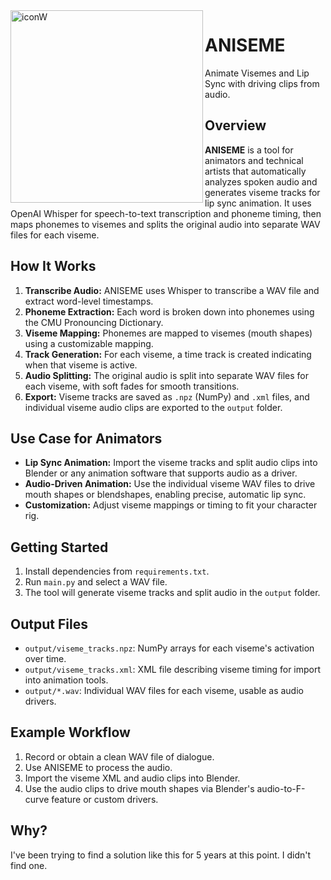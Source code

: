 <img align="left" width="308" height="308" alt="iconW" src="https://github.com/user-attachments/assets/57e6dc0f-90dc-46bb-87db-26d226cf3cc2" />

# ANISEME
Animate Visemes and Lip Sync with driving clips from audio.

## Overview

**ANISEME** is a tool for animators and technical artists that automatically analyzes spoken audio and generates viseme tracks for lip sync animation. It uses OpenAI Whisper for speech-to-text transcription and phoneme timing, then maps phonemes to visemes and splits the original audio into separate WAV files for each viseme.

## How It Works

1. **Transcribe Audio:** ANISEME uses Whisper to transcribe a WAV file and extract word-level timestamps.
2. **Phoneme Extraction:** Each word is broken down into phonemes using the CMU Pronouncing Dictionary.
3. **Viseme Mapping:** Phonemes are mapped to visemes (mouth shapes) using a customizable mapping.
4. **Track Generation:** For each viseme, a time track is created indicating when that viseme is active.
5. **Audio Splitting:** The original audio is split into separate WAV files for each viseme, with soft fades for smooth transitions.
6. **Export:** Viseme tracks are saved as `.npz` (NumPy) and `.xml` files, and individual viseme audio clips are exported to the `output` folder.

## Use Case for Animators

- **Lip Sync Animation:** Import the viseme tracks and split audio clips into Blender or any animation software that supports audio as a driver.
- **Audio-Driven Animation:** Use the individual viseme WAV files to drive mouth shapes or blendshapes, enabling precise, automatic lip sync.
- **Customization:** Adjust viseme mappings or timing to fit your character rig.

## Getting Started

1. Install dependencies from `requirements.txt`.
2. Run `main.py` and select a WAV file.
3. The tool will generate viseme tracks and split audio in the `output` folder.

## Output Files

- `output/viseme_tracks.npz`: NumPy arrays for each viseme's activation over time.
- `output/viseme_tracks.xml`: XML file describing viseme timing for import into animation tools.
- `output/*.wav`: Individual WAV files for each viseme, usable as audio drivers.

## Example Workflow

1. Record or obtain a clean WAV file of dialogue.
2. Use ANISEME to process the audio.
3. Import the viseme XML and audio clips into Blender.
4. Use the audio clips to drive mouth shapes via Blender's audio-to-F-curve feature or custom drivers.

## Why?

I've been trying to find a solution like this for 5 years at this point.
I didn't find one.
